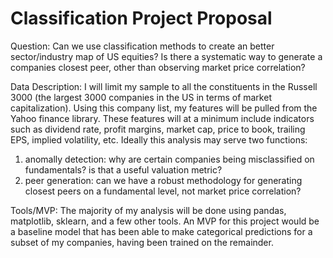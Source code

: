 # Classification Project Proposal

Question: 
Can we use classification methods to create an better sector/industry map of US equities? Is there a systematic way to generate a companies closest peer, other than observing market price correlation? 

Data Description: 
I will limit my sample to all the constituents in the Russell 3000 (the largest 3000 companies in the US in terms of market capitalization). Using this company list, my features will be pulled from the Yahoo finance library. These features will at a minimum include indicators such as dividend rate, profit margins, market cap, price to book, trailing EPS, implied volatility, etc. 
Ideally this analysis may serve two functions: 
1. anomally detection: why are certain companies being misclassified on fundamentals? is that a useful valuation metric? 
2. peer generation: can we have a robust methodology for generating closest peers on a fundamental level, not market price correlation? 

Tools/MVP: 
The majority of my analysis will be done using pandas, matplotlib, sklearn, and a few other tools. An MVP for this project would be a baseline model that has been able to make categorical predictions for a subset of my companies, having been trained on the remainder.  
